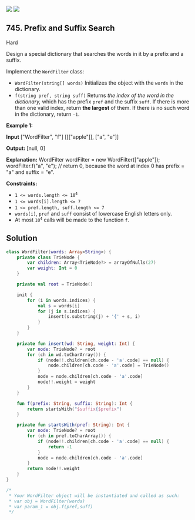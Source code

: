 [![](https://img.shields.io/github/stars/javadev/LeetCode-in-Kotlin?label=Stars&style=flat-square)](https://github.com/javadev/LeetCode-in-Kotlin)
[![](https://img.shields.io/github/forks/javadev/LeetCode-in-Kotlin?label=Fork%20me%20on%20GitHub%20&style=flat-square)](https://github.com/javadev/LeetCode-in-Kotlin/fork)

## 745\. Prefix and Suffix Search

Hard

Design a special dictionary that searches the words in it by a prefix and a suffix.

Implement the `WordFilter` class:

*   `WordFilter(string[] words)` Initializes the object with the `words` in the dictionary.
*   `f(string pref, string suff)` Returns _the index of the word in the dictionary,_ which has the prefix `pref` and the suffix `suff`. If there is more than one valid index, return **the largest** of them. If there is no such word in the dictionary, return `-1`.

**Example 1:**

**Input** ["WordFilter", "f"] [[["apple"]], ["a", "e"]]

**Output:** [null, 0]

**Explanation:** WordFilter wordFilter = new WordFilter(["apple"]); wordFilter.f("a", "e"); // return 0, because the word at index 0 has prefix = "a" and suffix = "e".

**Constraints:**

*   <code>1 <= words.length <= 10<sup>4</sup></code>
*   `1 <= words[i].length <= 7`
*   `1 <= pref.length, suff.length <= 7`
*   `words[i]`, `pref` and `suff` consist of lowercase English letters only.
*   At most <code>10<sup>4</sup></code> calls will be made to the function `f`.

## Solution

```kotlin
class WordFilter(words: Array<String>) {
    private class TrieNode {
        var children: Array<TrieNode?> = arrayOfNulls(27)
        var weight: Int = 0
    }

    private val root = TrieNode()

    init {
        for (i in words.indices) {
            val s = words[i]
            for (j in s.indices) {
                insert(s.substring(j) + '{' + s, i)
            }
        }
    }

    private fun insert(wd: String, weight: Int) {
        var node: TrieNode? = root
        for (ch in wd.toCharArray()) {
            if (node!!.children[ch.code - 'a'.code] == null) {
                node.children[ch.code - 'a'.code] = TrieNode()
            }
            node = node.children[ch.code - 'a'.code]
            node!!.weight = weight
        }
    }

    fun f(prefix: String, suffix: String): Int {
        return startsWith("$suffix{$prefix")
    }

    private fun startsWith(pref: String): Int {
        var node: TrieNode? = root
        for (ch in pref.toCharArray()) {
            if (node!!.children[ch.code - 'a'.code] == null) {
                return -1
            }
            node = node.children[ch.code - 'a'.code]
        }
        return node!!.weight
    }
}

/*
 * Your WordFilter object will be instantiated and called as such:
 * var obj = WordFilter(words)
 * var param_1 = obj.f(pref,suff)
 */
```